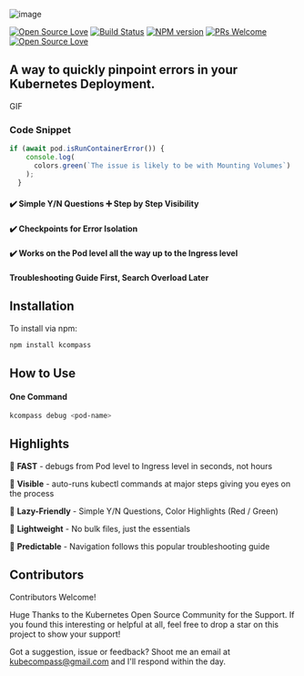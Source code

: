 
![image](https://drive.google.com/uc?export=view&id=1_8y9jYwp1cFnVYDLkO34DEEdf_cipICh)


[![Open Source Love](https://badges.frapsoft.com/os/mit/mit.svg?v=102)](https://github.com/ellerbrock/open-source-badge/)
[![Build Status](https://travis-ci.org/boennemann/badges.svg?branch=master)](https://travis-ci.org/boennemann/badges)
[![NPM version](https://badge.fury.io/js/badge-list.svg)](http://badge.fury.io/js/badge-list)
[![PRs Welcome](https://img.shields.io/badge/PRs-welcome-brightgreen.svg?style=flat-square)](http://makeapullrequest.com)
[![Open Source Love](https://badges.frapsoft.com/os/v1/open-source.svg?v=102)](https://github.com/ellerbrock/open-source-badge/)


## A way to quickly pinpoint errors in your Kubernetes Deployment.



GIF


### Code Snippet
```javascript
if (await pod.isRunContainerError()) {
    console.log(
      colors.green(`The issue is likely to be with Mounting Volumes`)
    );
  }
```

#### :heavy_check_mark: Simple Y/N Questions :heavy_plus_sign: Step by Step Visibility

#### :heavy_check_mark: Checkpoints for Error Isolation

#### :heavy_check_mark: Works on the Pod level all the way up to the Ingress level


#### Troubleshooting Guide First, Search Overload Later 




## Installation

To install via npm:

```sh
npm install kcompass
```

## How to Use


#### One Command

```sh
kcompass debug <pod-name>
```


## Highlights

:rocket:  **FAST** - debugs from Pod level to Ingress level in seconds, not hours

:mag_right: **Visible** - auto-runs kubectl commands at major steps giving you eyes on the process

:vertical_traffic_light: **Lazy-Friendly** - Simple Y/N Questions, Color Highlights (Red / Green) 

:page_facing_up: **Lightweight** - No bulk files, just the essentials

:compass: **Predictable** - Navigation follows this popular troubleshooting guide


## Contributors

Contributors Welcome!

Huge Thanks to the Kubernetes Open Source Community for the Support. If you found this interesting or helpful at all, feel free to drop a star on this project to show your support!

Got a suggestion, issue or feedback? Shoot me an email at kubecompass@gmail.com and I'll respond within the day. 



